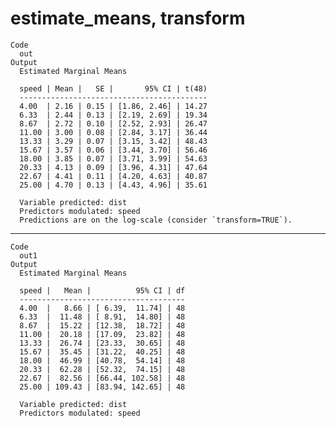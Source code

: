 # estimate_means, transform

    Code
      out
    Output
      Estimated Marginal Means
      
      speed | Mean |   SE |       95% CI | t(48)
      ------------------------------------------
      4.00  | 2.16 | 0.15 | [1.86, 2.46] | 14.27
      6.33  | 2.44 | 0.13 | [2.19, 2.69] | 19.34
      8.67  | 2.72 | 0.10 | [2.52, 2.93] | 26.47
      11.00 | 3.00 | 0.08 | [2.84, 3.17] | 36.44
      13.33 | 3.29 | 0.07 | [3.15, 3.42] | 48.43
      15.67 | 3.57 | 0.06 | [3.44, 3.70] | 56.46
      18.00 | 3.85 | 0.07 | [3.71, 3.99] | 54.63
      20.33 | 4.13 | 0.09 | [3.96, 4.31] | 47.64
      22.67 | 4.41 | 0.11 | [4.20, 4.63] | 40.87
      25.00 | 4.70 | 0.13 | [4.43, 4.96] | 35.61
      
      Variable predicted: dist
      Predictors modulated: speed
      Predictions are on the log-scale (consider `transform=TRUE`).

---

    Code
      out1
    Output
      Estimated Marginal Means
      
      speed |   Mean |          95% CI | df
      -------------------------------------
      4.00  |   8.66 | [ 6.39,  11.74] | 48
      6.33  |  11.48 | [ 8.91,  14.80] | 48
      8.67  |  15.22 | [12.38,  18.72] | 48
      11.00 |  20.18 | [17.09,  23.82] | 48
      13.33 |  26.74 | [23.33,  30.65] | 48
      15.67 |  35.45 | [31.22,  40.25] | 48
      18.00 |  46.99 | [40.78,  54.14] | 48
      20.33 |  62.28 | [52.32,  74.15] | 48
      22.67 |  82.56 | [66.44, 102.58] | 48
      25.00 | 109.43 | [83.94, 142.65] | 48
      
      Variable predicted: dist
      Predictors modulated: speed

